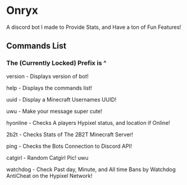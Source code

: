 # Onryx
A discord bot I made to Provide Stats, and Have a ton of Fun Features!

## Commands List

### The (Currently Locked) Prefix is ^

version - Displays version of bot!

help - Displays the commands list!

uuid - Display a Minecraft Usernames UUID!

uwu - Make your message super cute!

hyonline - Checks A players Hypixel status, and location if Online!

2b2t - Checks Stats of The 2B2T Minecraft Server!

ping - Checks the Bots Connection to Discord API!

catgirl - Random Catgirl Pic! uwu

watchdog - Check Past day, Minute, and All time Bans by Watchdog AntiCheat on the Hypixel Network!

